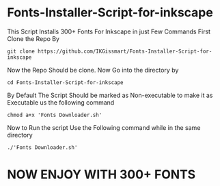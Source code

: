 # Fonts-Installer-Script-for-inkscape
This Script Installs 300+ Fonts For Inkscape in just Few Commands 
First Clone the Repo By 
```
git clone https://github.com/IKGissmart/Fonts-Installer-Script-for-inkscape 
```
Now the Repo Should be clone. Now Go into the directory by 
```
cd Fonts-Installer-Script-for-inkscape 
```
By Default The Script Should be marked as Non-executable to make it as Executable us the following command 
``` 
chmod a+x 'Fonts Downloader.sh'
```
Now to Run the script Use the Following command while in the same directory 
``` 
./'Fonts Downloader.sh'
```
# NOW ENJOY WITH 300+ FONTS
